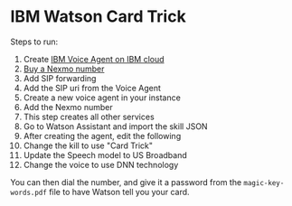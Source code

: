 # IBM Watson Card Trick

Steps to run:

1. Create [IBM Voice Agent on IBM cloud](https://cloud.ibm.com/catalog/services/voice-agent-with-watson)
1. [Buy a Nexmo number](https://dashboard.nexmo.com/buy-numbers)
  1. Add SIP forwarding
  1. Add the SIP uri from the Voice Agent
1. Create a new voice agent in your instance
  1. Add the Nexmo number
  1. This step creates all other services
1. Go to Watson Assistant and import the skill JSON
1. After creating the agent, edit the following
  1. Change the kill to use "Card Trick"
  1. Update the Speech model to US Broadband
  1. Change the voice to use DNN technology

You can then dial the number, and give it a password from the `magic-key-words.pdf` file to have Watson tell you your card. 
